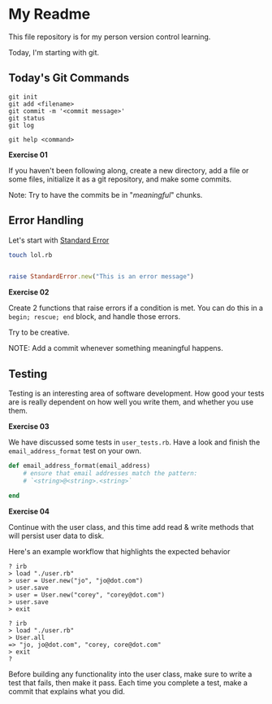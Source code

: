 # My Readme

This file repository is for my person version control learning.  
  
Today, I'm starting with git.

## Today's Git Commands

```
git init
git add <filename>
git commit -m '<commit message>'
git status
git log

git help <command>
```

**Exercise 01**  
  
If you haven't been following along, create a new directory, add a file or some files, initialize it as a git repository, and make some commits.  
  
Note: Try to have the commits be in "_meaningful_" chunks.  

## Error Handling  
  
Let's start with [Standard Error](https://ruby-doc.org/core-2.5.1/StandardError.html)

```sh
touch lol.rb
```

```rb

raise StandardError.new("This is an error message")

```

**Exercise 02**  
  
Create 2 functions that raise errors if a condition is met. You can do this in a `begin; rescue; end` block, and handle those errors.  
  
Try to be creative.  
  
NOTE: Add a commit whenever something meaningful happens.

## Testing  
  
Testing is an interesting area of software development. How good your tests are is really dependent on how well you write them, and whether you use them.  
  

**Exercise 03**  
  
We have discussed some tests in `user_tests.rb`. Have a look and finish the `email_address_format` test on your own.


```ruby
def email_address_format(email_address)
    # ensure that email addresses match the pattern:
    # `<string>@<string>.<string>`

end
```

**Exercise 04**

Continue with the user class, and this time add read & write methods that will persist user data to disk.

Here's an example workflow that highlights the expected behavior

```shell
? irb
> load "./user.rb"
> user = User.new("jo", "jo@dot.com")
> user.save
> user = User.new("corey", "corey@dot.com")
> user.save
> exit

? irb
> load "./user.rb"
> User.all
=> "jo, jo@dot.com", "corey, core@dot.com"
> exit
? 
```
Before building any functionality into the user class, make sure to write a test that fails, then make it pass. Each time you complete a test, make a commit that explains what you did.  
  